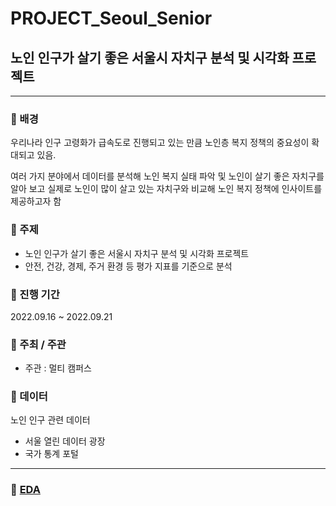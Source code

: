 # PROJECT_Seoul_Senior
## 노인 인구가 살기 좋은 서울시 자치구 분석 및 시각화 프로젝트
  
  
---
  
  
### :star2: 배경
우리나라 인구 고령화가 급속도로 진행되고 있는 만큼 노인층 복지 정책의 중요성이 확대되고 있음.

여러 가지 분야에서 데이터를 분석해 노인 복지 실태 파악 및 노인이 살기 좋은 자치구를 알아 보고 실제로 노인이 많이 살고 있는 자치구와 비교해 노인 복지 정책에 인사이트를 제공하고자 함


### :star2: 주제
- 노인 인구가 살기 좋은 서울시 자치구 분석 및 시각화 프로젝트
- 안전, 건강, 경제, 주거 환경 등 평가 지표를 기준으로 분석


### :star2: 진행 기간
2022.09.16 ~ 2022.09.21

### :star2: 주최 / 주관
- 주관 : 멀티 캠퍼스


### :star2: 데이터
노인 인구 관련 데이터
* 서울 열린 데이터 광장
* 국가 통계 포털



---
  
  
### :star2: [EDA](https://github.com/channmilee/PROJECT/blob/master/%5BPROJECT%5D_Seoul_Senior/Seoul_Senior_EDA.ipynb)
 
